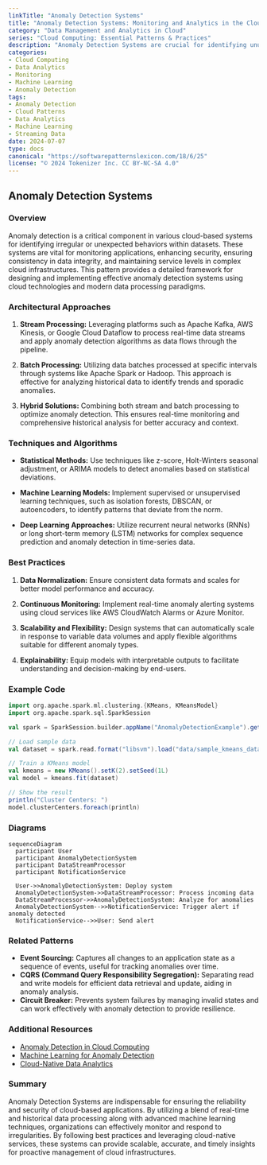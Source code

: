 ```yaml
---
linkTitle: "Anomaly Detection Systems"
title: "Anomaly Detection Systems: Monitoring and Analytics in the Cloud"
category: "Data Management and Analytics in Cloud"
series: "Cloud Computing: Essential Patterns & Practices"
description: "Anomaly Detection Systems are crucial for identifying unusual patterns or behaviors within data streams in cloud environments. This pattern discusses the architectural approaches, techniques, and best practices for implementing robust anomaly detection systems using cloud-native technologies."
categories:
- Cloud Computing
- Data Analytics
- Monitoring
- Machine Learning
- Anomaly Detection
tags:
- Anomaly Detection
- Cloud Patterns
- Data Analytics
- Machine Learning
- Streaming Data
date: 2024-07-07
type: docs
canonical: "https://softwarepatternslexicon.com/18/6/25"
license: "© 2024 Tokenizer Inc. CC BY-NC-SA 4.0"
---
```


## Anomaly Detection Systems

### Overview

Anomaly detection is a critical component in various cloud-based systems for identifying irregular or unexpected behaviors within datasets. These systems are vital for monitoring applications, enhancing security, ensuring consistency in data integrity, and maintaining service levels in complex cloud infrastructures. This pattern provides a detailed framework for designing and implementing effective anomaly detection systems using cloud technologies and modern data processing paradigms.

### Architectural Approaches

1. **Stream Processing:** Leveraging platforms such as Apache Kafka, AWS Kinesis, or Google Cloud Dataflow to process real-time data streams and apply anomaly detection algorithms as data flows through the pipeline.

2. **Batch Processing:** Utilizing data batches processed at specific intervals through systems like Apache Spark or Hadoop. This approach is effective for analyzing historical data to identify trends and sporadic anomalies.

3. **Hybrid Solutions:** Combining both stream and batch processing to optimize anomaly detection. This ensures real-time monitoring and comprehensive historical analysis for better accuracy and context.

### Techniques and Algorithms

- **Statistical Methods:** Use techniques like z-score, Holt-Winters seasonal adjustment, or ARIMA models to detect anomalies based on statistical deviations.

- **Machine Learning Models:** Implement supervised or unsupervised learning techniques, such as isolation forests, DBSCAN, or autoencoders, to identify patterns that deviate from the norm.

- **Deep Learning Approaches:** Utilize recurrent neural networks (RNNs) or long short-term memory (LSTM) networks for complex sequence prediction and anomaly detection in time-series data.

### Best Practices

1. **Data Normalization:** Ensure consistent data formats and scales for better model performance and accuracy.

2. **Continuous Monitoring:** Implement real-time anomaly alerting systems using cloud services like AWS CloudWatch Alarms or Azure Monitor.

3. **Scalability and Flexibility:** Design systems that can automatically scale in response to variable data volumes and apply flexible algorithms suitable for different anomaly types.

4. **Explainability:** Equip models with interpretable outputs to facilitate understanding and decision-making by end-users.

### Example Code

```scala
import org.apache.spark.ml.clustering.{KMeans, KMeansModel}
import org.apache.spark.sql.SparkSession

val spark = SparkSession.builder.appName("AnomalyDetectionExample").getOrCreate()

// Load sample data
val dataset = spark.read.format("libsvm").load("data/sample_kmeans_data.txt")

// Train a KMeans model
val kmeans = new KMeans().setK(2).setSeed(1L)
val model = kmeans.fit(dataset)

// Show the result
println("Cluster Centers: ")
model.clusterCenters.foreach(println)
```

### Diagrams

```mermaid
sequenceDiagram
  participant User
  participant AnomalyDetectionSystem
  participant DataStreamProcessor
  participant NotificationService
  
  User->>AnomalyDetectionSystem: Deploy system
  AnomalyDetectionSystem->>DataStreamProcessor: Process incoming data
  DataStreamProcessor->>AnomalyDetectionSystem: Analyze for anomalies
  AnomalyDetectionSystem-->>NotificationService: Trigger alert if anomaly detected
  NotificationService-->>User: Send alert
```

### Related Patterns

- **Event Sourcing:** Captures all changes to an application state as a sequence of events, useful for tracking anomalies over time.
- **CQRS (Command Query Responsibility Segregation):** Separating read and write models for efficient data retrieval and update, aiding in anomaly analysis.
- **Circuit Breaker:** Prevents system failures by managing invalid states and can work effectively with anomaly detection to provide resilience.

### Additional Resources

- [Anomaly Detection in Cloud Computing](https://example-resource.com)
- [Machine Learning for Anomaly Detection](https://another-resource.com)
- [Cloud-Native Data Analytics](https://resource-for-analytics.com)

### Summary

Anomaly Detection Systems are indispensable for ensuring the reliability and security of cloud-based applications. By utilizing a blend of real-time and historical data processing along with advanced machine learning techniques, organizations can effectively monitor and respond to irregularities. By following best practices and leveraging cloud-native services, these systems can provide scalable, accurate, and timely insights for proactive management of cloud infrastructures.

